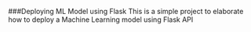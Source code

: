 ###Deploying ML Model using Flask
This is a simple project to elaborate how to deploy a Machine Learning model using Flask API
